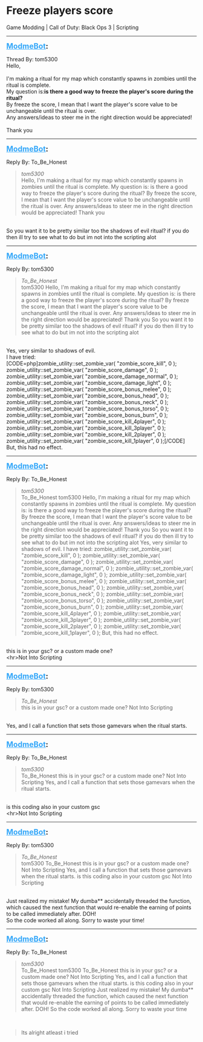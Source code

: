 # Freeze players score
Game Modding | Call of Duty: Black Ops 3 | Scripting

---
<strong style="font-size: 1.4em;"><span style="text-decoration: underline;text-decoration-color: #34a7f9;"><span style="color:#34a7f9;">ModmeBot</span></span>:</strong>

<p>Thread By: tom5300<br />Hello,<br /> <br />I&#39;m making a ritual for my map which constantly spawns in zombies until the ritual is complete.<br />My question is:<strong>is there a good way to freeze the player&#39;s score during the ritual?</strong><br />By freeze the score, I mean that I want the player&#39;s score value to be unchangeable until the ritual is over.<br />Any answers/ideas to steer me in the right direction would be appreciated!<br /> <br />Thank you</p>

---
<strong style="font-size: 1.4em;"><span style="text-decoration: underline;text-decoration-color: #34a7f9;"><span style="color:#34a7f9;">ModmeBot</span></span>:</strong>

<p>Reply By: To_Be_Honest<br /><blockquote><em>tom5300</em><br />Hello,   I&#39;m making a ritual for my map which constantly spawns in zombies until the ritual is complete. My question is: is there a good way to freeze the player&#39;s score during the ritual? By freeze the score, I mean that I want the player&#39;s score value to be unchangeable until the ritual is over. Any answers/ideas to steer me in the right direction would be appreciated!   Thank you</blockquote><br /> So you want it to be pretty similar too the shadows of evil ritual? if you do then ill try to see what to do but im not into the scripting alot</p>

---
<strong style="font-size: 1.4em;"><span style="text-decoration: underline;text-decoration-color: #34a7f9;"><span style="color:#34a7f9;">ModmeBot</span></span>:</strong>

<p>Reply By: tom5300<br /><blockquote><em>To_Be_Honest</em><br />tom5300 Hello,   I&#39;m making a ritual for my map which constantly spawns in zombies until the ritual is complete. My question is: is there a good way to freeze the player&#39;s score during the ritual? By freeze the score, I mean that I want the player&#39;s score value to be unchangeable until the ritual is over. Any answers/ideas to steer me in the right direction would be appreciated!   Thank you  So you want it to be pretty similar too the shadows of evil ritual? if you do then ill try to see what to do but im not into the scripting alot</blockquote><br /> Yes, very similar to shadows of evil.<br />I have tried: <br />[CODE=php]zombie_utility::set_zombie_var( &quot;zombie_score_kill&quot;, 0 );<br />zombie_utility::set_zombie_var( &quot;zombie_score_damage&quot;, 0 );<br />zombie_utility::set_zombie_var( &quot;zombie_score_damage_normal&quot;, 0 );<br />zombie_utility::set_zombie_var( &quot;zombie_score_damage_light&quot;, 0 );<br />zombie_utility::set_zombie_var( &quot;zombie_score_bonus_melee&quot;, 0 );<br />zombie_utility::set_zombie_var( &quot;zombie_score_bonus_head&quot;, 0 );<br />zombie_utility::set_zombie_var( &quot;zombie_score_bonus_neck&quot;, 0 );<br />zombie_utility::set_zombie_var( &quot;zombie_score_bonus_torso&quot;, 0 );<br />zombie_utility::set_zombie_var( &quot;zombie_score_bonus_burn&quot;, 0 );<br />zombie_utility::set_zombie_var( &quot;zombie_score_kill_4player&quot;, 0 );<br />zombie_utility::set_zombie_var( &quot;zombie_score_kill_3player&quot;, 0 );<br />zombie_utility::set_zombie_var( &quot;zombie_score_kill_2player&quot;, 0 );<br />zombie_utility::set_zombie_var( &quot;zombie_score_kill_1player&quot;, 0 );[/CODE]<br />But, this had no effect.</p>

---
<strong style="font-size: 1.4em;"><span style="text-decoration: underline;text-decoration-color: #34a7f9;"><span style="color:#34a7f9;">ModmeBot</span></span>:</strong>

<p>Reply By: To_Be_Honest<br /><blockquote><em>tom5300</em><br />To_Be_Honest tom5300 Hello,   I&#39;m making a ritual for my map which constantly spawns in zombies until the ritual is complete. My question is: is there a good way to freeze the player&#39;s score during the ritual? By freeze the score, I mean that I want the player&#39;s score value to be unchangeable until the ritual is over. Any answers/ideas to steer me in the right direction would be appreciated!   Thank you  So you want it to be pretty similar too the shadows of evil ritual? if you do then ill try to see what to do but im not into the scripting alot  Yes, very similar to shadows of evil. I have tried:  zombie_utility::set_zombie_var( &quot;zombie_score_kill&quot;, 0 ); zombie_utility::set_zombie_var( &quot;zombie_score_damage&quot;, 0 ); zombie_utility::set_zombie_var( &quot;zombie_score_damage_normal&quot;, 0 ); zombie_utility::set_zombie_var( &quot;zombie_score_damage_light&quot;, 0 ); zombie_utility::set_zombie_var( &quot;zombie_score_bonus_melee&quot;, 0 ); zombie_utility::set_zombie_var( &quot;zombie_score_bonus_head&quot;, 0 ); zombie_utility::set_zombie_var( &quot;zombie_score_bonus_neck&quot;, 0 ); zombie_utility::set_zombie_var( &quot;zombie_score_bonus_torso&quot;, 0 ); zombie_utility::set_zombie_var( &quot;zombie_score_bonus_burn&quot;, 0 ); zombie_utility::set_zombie_var( &quot;zombie_score_kill_4player&quot;, 0 ); zombie_utility::set_zombie_var( &quot;zombie_score_kill_3player&quot;, 0 ); zombie_utility::set_zombie_var( &quot;zombie_score_kill_2player&quot;, 0 ); zombie_utility::set_zombie_var( &quot;zombie_score_kill_1player&quot;, 0 ); But, this had no effect.</blockquote><br /> this is in your gsc? or a custom made one?<br />&lt;hr&gt;Not Into Scripting</p>

---
<strong style="font-size: 1.4em;"><span style="text-decoration: underline;text-decoration-color: #34a7f9;"><span style="color:#34a7f9;">ModmeBot</span></span>:</strong>

<p>Reply By: tom5300<br /><blockquote><em>To_Be_Honest</em><br />this is in your gsc? or a custom made one? Not Into Scripting</blockquote><br /> Yes, and I call a function that sets those gamevars when the ritual starts.</p>

---
<strong style="font-size: 1.4em;"><span style="text-decoration: underline;text-decoration-color: #34a7f9;"><span style="color:#34a7f9;">ModmeBot</span></span>:</strong>

<p>Reply By: To_Be_Honest<br /><blockquote><em>tom5300</em><br />To_Be_Honest this is in your gsc? or a custom made one? Not Into Scripting  Yes, and I call a function that sets those gamevars when the ritual starts.</blockquote><br /> is this coding also in your custom gsc<br />&lt;hr&gt;Not Into Scripting</p>

---
<strong style="font-size: 1.4em;"><span style="text-decoration: underline;text-decoration-color: #34a7f9;"><span style="color:#34a7f9;">ModmeBot</span></span>:</strong>

<p>Reply By: tom5300<br /><blockquote><em>To_Be_Honest</em><br />tom5300 To_Be_Honest this is in your gsc? or a custom made one? Not Into Scripting  Yes, and I call a function that sets those gamevars when the ritual starts.  is this coding also in your custom gsc Not Into Scripting</blockquote><br /> Just realized my mistake! My dumba** accidentally threaded the function, which caused the next function that would re-enable the earning of points to be called immediately after. DOH!<br />So the code worked all along. Sorry to waste your time!</p>

---
<strong style="font-size: 1.4em;"><span style="text-decoration: underline;text-decoration-color: #34a7f9;"><span style="color:#34a7f9;">ModmeBot</span></span>:</strong>

<p>Reply By: To_Be_Honest<br /><blockquote><em>tom5300</em><br />To_Be_Honest tom5300 To_Be_Honest this is in your gsc? or a custom made one? Not Into Scripting  Yes, and I call a function that sets those gamevars when the ritual starts.  is this coding also in your custom gsc Not Into Scripting  Just realized my mistake! My dumba** accidentally threaded the function, which caused the next function that would re-enable the earning of points to be called immediately after. DOH! So the code worked all along. Sorry to waste your time</blockquote><br /><blockquote>Its alright atleast i tried</blockquote></p>
